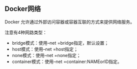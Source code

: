 ## Docker网络

Docker 允许通过外部访问容器或容器互联的方式来提供网络服务。

注意有4种网路类型：

* bridge模式：使用–net =bridge指定，默认设置；
* host模式：使用–net =host指定；
* none模式：使用–net =none指定；
* container模式：使用–net =container:NAMEorID指定。



